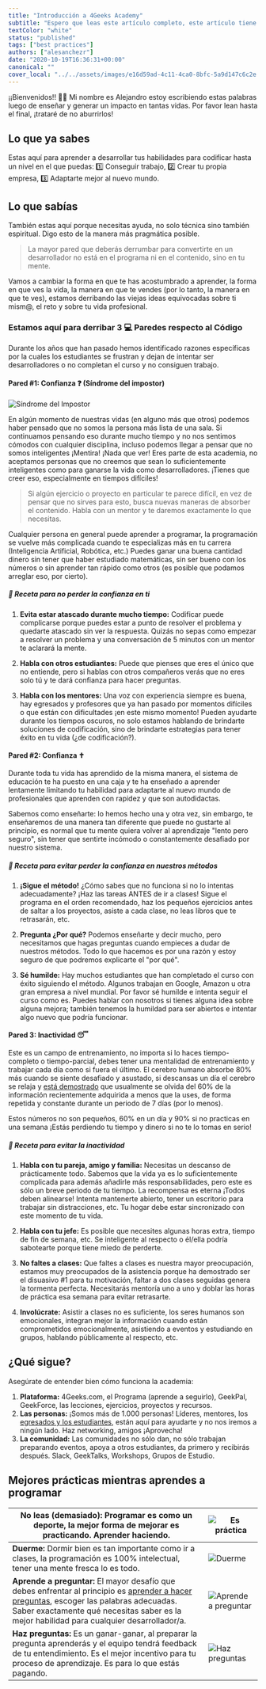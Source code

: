```yaml
---
title: "Introducción a 4Geeks Academy"
subtitle: "Espero que leas este artículo completo, este artículo tiene una receta de 8 minutos para sacarle el máximo de provecho a la academia. ¡De la manera más efectiva"
textColor: "white"
status: "published"
tags: ["best practices"]
authors: ["alesanchezr"]
date: "2020-10-19T16:36:31+00:00"
canonical: ""
cover_local: "../../assets/images/e16d59ad-4c11-4ca0-8bfc-5a9d147c6c2e.jpeg"
---
```


¡¡Bienvenidos!! 🤩👏 Mi nombre es Alejandro estoy escribiendo estas palabras luego de enseñar y generar un impacto en tantas vidas. Por favor lean hasta el final, ¡trataré de no aburrirlos!

## Lo que ya sabes

Estas aquí para aprender a desarrollar tus habilidades para codificar hasta un nivel en el que puedas: 1️⃣ Conseguir trabajo, 2️⃣ Crear tu propia empresa, 3️⃣ Adaptarte mejor al nuevo mundo. 

## Lo que  sabías

También estas aquí porque necesitas ayuda, no solo técnica sino también espiritual. Digo esto de la manera más pragmática posible.

> La mayor pared que deberás derrumbar para convertirte en un desarrollador no está en el programa ni en el contenido, sino en tu mente.

Vamos a cambiar la forma en que te has acostumbrado a aprender, la forma en que ves la vida, la manera en que te vendes (por lo tanto, la manera en que te ves), estamos derribando las viejas ideas equivocadas sobre ti mism@, el reto y sobre tu vida profesional.

### Estamos aquí para derribar 3 💻 Paredes respecto al Código

Durante los años que han pasado hemos identificado razones específicas por la cuales los estudiantes se frustran y dejan de intentar ser desarrolladores o no completan el curso y no consiguen trabajo.


#### Pared #1: Confianza ❓ (Síndrome del impostor)

![Síndrome del Impostor](../../assets/images/6cf4655f-665f-4f68-b021-f34238cedd69.png)

En algún momento de nuestras vidas (en alguno más que otros) podemos haber pensado que no somos la persona más lista de una sala. Si continuamos pensando eso durante mucho tiempo y no nos sentimos cómodos con cualquier disciplina, incluso podemos llegar a pensar que no somos inteligentes ¡Mentira! ¡Nada que ver! Eres parte de esta academia, no aceptamos personas que no creemos que sean lo suficientemente inteligentes como para ganarse la vida como desarrolladores. ¡Tienes que creer eso, especialmente en tiempos difíciles!

> Si algún ejercicio o proyecto en particular te parece difícil, en vez de pensar que no sirves para esto, busca nuevas maneras de absorber el contenido. Habla con un mentor y te daremos exactamente lo que necesitas.

Cualquier persona en general puede aprender a programar, la programación se vuelve más complicada cuando te especializas más en tu carrera (Inteligencia Artificial, Robótica, etc.) Puedes ganar una buena cantidad dinero sin tener que haber estudiado matemáticas, sin ser bueno con los números o sin aprender tan rápido como otros (es posible que podamos arreglar eso, por cierto). 


##### 📝 Receta para no perder la confianza en ti

1. **Evita estar atascado durante mucho tiempo:** Codificar puede complicarse porque puedes estar a punto de resolver el problema y quedarte atascado sin ver la respuesta. Quizás no sepas como empezar a resolver un problema y una conversación de 5 minutos con un mentor te aclarará la mente.

2. **Habla con otros estudiantes:** Puede que pienses que eres el único que no entiende, pero si hablas con otros compañeros verás que no eres solo tú y te dará confianza para hacer preguntas.

3. **Habla con los mentores:** Una voz con experiencia siempre es buena, hay egresados y profesores que ya han pasado por momentos difíciles o que están con dificultades ¡en este mismo momento! Pueden ayudarte durante los tiempos oscuros, no solo estamos hablando de brindarte soluciones de codificación, sino de brindarte estrategias para tener éxito en tu vida (¿de codificación?).

#### Pared #2: Confianza ✝

Durante toda tu vida has aprendido de la misma manera, el sistema de educación te ha puesto en una caja y te ha enseñado a aprender lentamente limitando tu habilidad para adaptarte al nuevo mundo de profesionales que aprenden con rapidez y que son autodidactas.

Sabemos como enseñarte: lo hemos hecho una y otra vez, sin embargo, te enseñaremos de una manera tan diferente que puede no gustarte al principio, es normal que tu mente quiera volver al aprendizaje "lento pero seguro", sin tener que sentirte incómodo o constantemente desafiado por nuestro sistema.

##### 📝 Receta para evitar perder la confianza en nuestros métodos  

1. **¡Sigue el método!** ¿Cómo sabes que no funciona si no lo intentas adecuadamente? ¡Haz las tareas ANTES de ir a clases! Sigue el programa en el orden recomendado, haz los pequeños ejercicios antes de saltar a los proyectos, asiste a cada clase, no leas libros que te retrasarán, etc.

2. **Pregunta ¿Por qué?** Podemos enseñarte y decir mucho, pero necesitamos que hagas preguntas cuando empieces a dudar de nuestros métodos. Todo lo que hacemos es por una razón y estoy seguro de que podremos explicarte el "por qué".

3. **Sé humilde:** Hay muchos estudiantes que han completado el curso con éxito siguiendo el método. Algunos trabajan en Google, Amazon u otra gran empresa a nivel mundial. Por favor sé humilde e intenta seguir el curso como es. Puedes hablar con nosotros si tienes alguna idea sobre alguna mejora; también tenemos la humildad para ser abiertos e intentar algo nuevo que podría funcionar.

#### Pared 3: Inactividad 😴 

Este es un campo de entrenamiento, no importa si lo haces tiempo-completo o tiempo-parcial, debes tener una mentalidad de entrenamiento y trabajar cada día como si fuera el último. El cerebro humano absorbe 80% más cuando se siente desafiado y asustado, si descansas un día el cerebro se relaja y [está demostrado](https://www.youtube.com/watch?v=h5PLO4XAXhs) que usualmente se olvida del 60% de la información recientemente adquirida a menos que la uses, de forma repetida y constante durante un periodo de 7 días (por lo menos).

Estos números no son pequeños, 60% en un día y 90% si no practicas en una semana ¡Estás perdiendo tu tiempo y dinero si no te lo tomas en serio!

##### 📝 Receta para evitar la inactividad

1. **Habla con tu pareja, amigo y familia:** Necesitas un descanso de prácticamente todo. Sabemos que la vida ya es lo suficientemente complicada para además añadirle más responsabilidades, pero este es sólo un breve periodo de tu tiempo. La recompensa es eterna ¡Todos deben alinearse! Intenta mantenerte abierto, tener un escritorio para trabajar sin distracciones, etc. Tu hogar debe estar sincronizado con este momento de tu vida.

2. **Habla con tu jefe:** Es posible que necesites algunas horas extra, tiempo de fin de semana, etc. Se inteligente al respecto o él/ella podría sabotearte porque tiene miedo de perderte.

3. **No faltes a clases:** Que faltes a clases es nuestra mayor preocupación, estamos muy preocupados de la asistencia porque ha demostrado ser el disuasivo #1 para tu motivación, faltar a dos clases seguidas genera la tormenta perfecta. Necesitarás mentoría uno a uno y doblar las horas de práctica esa semana para evitar retrasarte.

4. **Involúcrate:** Asistir a clases no es suficiente, los seres humanos son emocionales, integran mejor la información cuando están comprometidos emocionalmente, asistiendo a eventos y estudiando en grupos, hablando públicamente al respecto, etc.

## ¿Qué sigue?

Asegúrate de entender bien cómo funciona la academia:

1. **Plataforma:** 4Geeks.com, el Programa (aprende a seguirlo), GeekPal, GeekForce, las lecciones, ejercicios, proyectos y recursos.
2. **Las personas:** ¡Somos más de 1.000 personas! Líderes, mentores, los [egresados y los estudiantes](http://sep.4geeksacademy.com/), están aquí para ayudarte y no nos iremos a ningún lado. Haz networking, amigos ¡Aprovecha!
3. **La comunidad:** Las comunidades no sólo dan, no sólo trabajan preparando eventos, apoya a otros estudiantes, da primero y recibirás después. Slack, GeekTalks, Workshops, Grupos de Estudio.


## Mejores prácticas mientras aprendes a programar

| **No leas (demasiado):** Programar es como un deporte, la mejor forma de mejorar es practicando. Aprender haciendo. |     ![Es práctica](../../assets/images/01868f7d-4949-4e15-85da-8042ea24a11a.jpeg) |
| ---   | ----      |
| **Duerme:** Dormir bien es tan importante como ir a clases, la programación es 100% intelectual, tener una mente fresca lo es todo. | ![Duerme](../../assets/images/d29be460-cc2e-42e6-bf92-f9516fd7b21a.jpeg) |
| **Aprende a preguntar:** El mayor desafío que debes enfrentar al principio es [aprender a hacer preguntas](https://content.breatheco.de/how-to/ask), escoger las palabras adecuadas. Saber exactamente qué necesitas saber es la mejor habilidad para cualquier desarrollador/a. | ![Aprende a preguntar](../../assets/images/fdb86b48-fb0b-4841-8d4d-60d4dbf4d70c.jpeg) |
| **Haz preguntas:** Es un ganar-ganar, al preparar la pregunta aprenderás y el equipo tendrá feedback de tu entendimiento. Es el mejor incentivo para tu proceso de aprendizaje. Es para lo que estás pagando. | ![Haz preguntas](../../assets/images/5e975e91-1447-4117-b50b-b00df99a88a5.jpeg)  |
